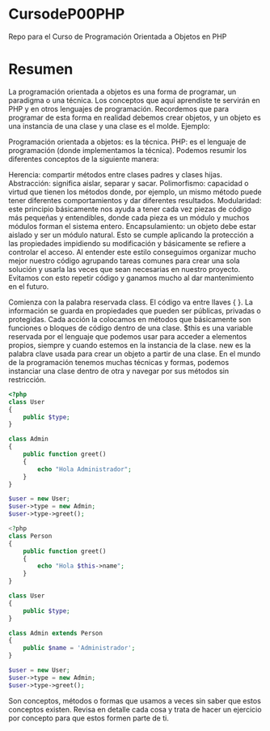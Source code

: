# CursodeP00PHP

Repo para el Curso de Programación Orientada a Objetos en PHP

# Resumen

La programación orientada a objetos es una forma de programar, un paradigma o una técnica. Los conceptos que aquí aprendiste te servirán en PHP y en otros lenguajes de programación. Recordemos que para programar de esta forma en realidad debemos crear objetos, y un objeto es una instancia de una clase y una clase es el molde. Ejemplo:

Programación orientada a objetos: es la técnica.
PHP: es el lenguaje de programación (donde implementamos la técnica).
Podemos resumir los diferentes conceptos de la siguiente manera:

Herencia: compartir métodos entre clases padres y clases hijas.
Abstracción: significa aislar, separar y sacar.
Polimorfismo: capacidad o virtud que tienen los métodos donde, por ejemplo, un mismo método puede tener diferentes comportamientos y dar diferentes resultados.
Modularidad: este principio básicamente nos ayuda a tener cada vez piezas de código más pequeñas y entendibles, donde cada pieza es un módulo y muchos módulos forman el sistema entero.
Encapsulamiento: un objeto debe estar aislado y ser un módulo natural. Esto se cumple aplicando la protección a las propiedades impidiendo su modificación y básicamente se refiere a controlar el acceso.
Al entender este estilo conseguimos organizar mucho mejor nuestro código agrupando tareas comunes para crear una sola solución y usarla las veces que sean necesarias en nuestro proyecto. Evitamos con esto repetir código y ganamos mucho al dar mantenimiento en el futuro.

Comienza con la palabra reservada class.
El código va entre llaves { }.
La información se guarda en propiedades que pueden ser públicas, privadas o protegidas.
Cada acción la colocamos en métodos que básicamente son funciones o bloques de código dentro de una clase.
$this es una variable reservada por el lenguaje que podemos usar para acceder a elementos propios, siempre y cuando estemos en la instancia de la clase.
new es la palabra clave usada para crear un objeto a partir de una clase.
En el mundo de la programación tenemos muchas técnicas y formas, podemos instanciar una clase dentro de otra y navegar por sus métodos sin restricción.

```php
<?php
class User
{
    public $type;
}

class Admin
{
    public function greet()
    {
        echo "Hola Administrador";
    }
}

$user = new User;
$user->type = new Admin;
$user->type->greet();

<?php
class Person
{
    public function greet()
    {
        echo "Hola $this->name";
    }
}

class User
{
    public $type;
}

class Admin extends Person
{
    public $name = 'Administrador';
}

$user = new User;
$user->type = new Admin;
$user->type->greet();
```

Son conceptos, métodos o formas que usamos a veces sin saber que estos conceptos existen. Revisa en detalle cada cosa y trata de hacer un ejercicio por concepto para que estos formen parte de ti.
